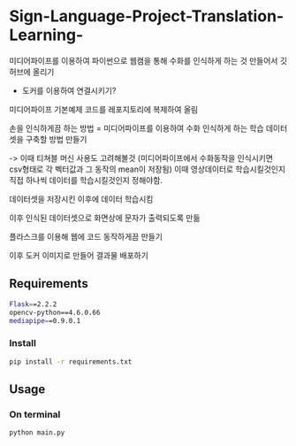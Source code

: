 # Sign-Language-Project-Translation-Learning-

미디어파이프를 이용하여 파이썬으로 웹캠을 통해 수화를 인식하게 하는 것 만들어서 깃허브에 올리기
+ 도커를 이용하여 연결시키기?

미디어파이프 기본예제 코드를 레포지토리에 복제하여 올림

손을 인식하게끔 하는 방법 = 미디어파이프를 이용하여 
수화 인식하게 하는 학습 데이터셋을 구축할 방법 만들기

-> 이때 티쳐블 머신 사용도 고려해볼것
(미디어파이프에서 수화동작을 인식시키면 csv형태로 각 벡터값과 그 동작의 mean이 저장됨)
이때 영상데이터로 학습시킬것인지 직접 하나씩 데이터를 학습시킬것인지 정해야함.

데이터셋을 저장시킨 이후에 데이터 학습시킴

이후 인식된 데이터셋으로 화면상에 문자가 출력되도록 만듦

플라스크를 이용해 웹에 코드 동작하게끔 만들기

이후 도커 이미지로 만들어 결과물 배포하기

## Requirements

```bash
Flask==2.2.2
opencv-python==4.6.0.66
mediapipe==0.9.0.1
```

### Install

```bash
pip install -r requirements.txt
```

## Usage

### On terminal

```bash
python main.py
```
